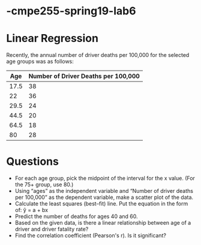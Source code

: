 # -cmpe255-spring19-lab6
# Linear Regression

Recently, the annual number of driver deaths per 100,000 for the selected age groups was as follows:

| Age |	Number of Driver Deaths per 100,000 
|-----|-----
| 17.5 |	38 
|22|	36 
|29.5|	24
|44.5|	20
|64.5|	18
|80	| 28

# Questions

- For each age group, pick the midpoint of the interval for the x value. (For the 75+ group, use 80.)
- Using “ages” as the independent variable and “Number of driver deaths per 100,000” as the dependent variable, make a scatter plot of the data.
- Calculate the least squares (best–fit) line. Put the equation in the form of: ŷ = a + bx
- Predict the number of deaths for ages 40 and 60.
- Based on the given data, is there a linear relationship between age of a driver and driver fatality rate?
- Find the correlation coefficient (Pearson's r). Is it significant?

